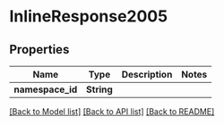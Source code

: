 # InlineResponse2005

## Properties

Name | Type | Description | Notes
------------ | ------------- | ------------- | -------------
**namespace_id** | **String** |  | 

[[Back to Model list]](../README.md#documentation-for-models) [[Back to API list]](../README.md#documentation-for-api-endpoints) [[Back to README]](../README.md)


